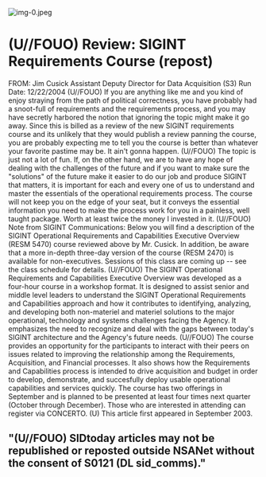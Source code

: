 ![img-0.jpeg](img-0.jpeg)

# (U//FOUO) Review: SIGINT Requirements Course (repost) 

FROM: Jim Cusick
Assistant Deputy Director for Data Acquisition (S3)
Run Date: 12/22/2004
(U//FOUO) If you are anything like me and you kind of enjoy straying from the path of political correctness, you have probably had a snoot-full of requirements and the requirements process, and you may have secretly harbored the notion that ignoring the topic might make it go away. Since this is billed as a review of the new SIGINT requirements course and its unlikely that they would publish a review panning the course, you are probably expecting me to tell you the course is better than whatever your favorite pastime may be. It ain't gonna happen.
(U//FOUO) The topic is just not a lot of fun. If, on the other hand, we are to have any hope of dealing with the challenges of the future and if you want to make sure the "solutions" of the future make it easier to do our job and produce SIGINT that matters, it is important for each and every one of us to understand and master the essentials of the operational requirements process. The course will not keep you on the edge of your seat, but it conveys the essential information you need to make the process work for you in a painless, well taught package. Worth at least twice the money I invested in it.
(U//FOUO) Note from SIGINT Communications: Below you will find a description of the SIGINT Operational Requirements and Capabilities Executive Overview (RESM 5470) course reviewed above by Mr. Cusick. In addition, be aware that a more in-depth three-day version of the course (RESM 2470) is available for non-executives. Sessions of this class are coming up -- see the class schedule for details.
(U//FOUO) The SIGINT Operational Requirements and Capabilities Executive Overview was developed as a four-hour course in a workshop format. It is designed to assist senior and middle level leaders to understand the SIGINT Operational Requirements and Capabilities approach and how it contributes to identifying, analyzing, and developing both non-materiel and materiel solutions to the major operational, technology and systems challenges facing the Agency. It emphasizes the need to recognize and deal with the gaps between today's SIGINT architecture and the Agency's future needs.
(U//FOUO) The course provides an opportunity for the participants to interact with their peers on issues related to improving the relationship among the Requirements, Acquisition, and Financial processes. It also shows how the Requirements and Capabilities process is intended to drive acquisition and budget in order to develop, demonstrate, and succesfully deploy usable operational capabilities and services quickly. The course has two offerings in September and is planned to be presented at least four times next quarter (October through December). Those who are interested in attending can register via CONCERTO.
(U) This article first appeared in September 2003.

## "(U//FOUO) SIDtoday articles may not be republished or reposted outside NSANet without the consent of S0121 (DL sid_comms)."


